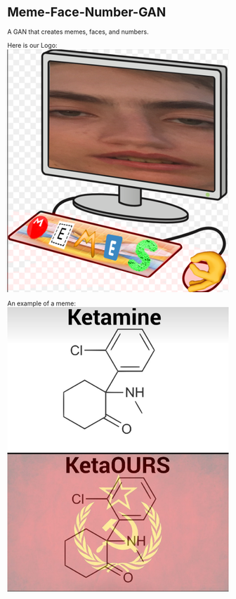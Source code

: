 # Meme-Face-Number-GAN
A GAN that creates memes, faces, and numbers.

Here is our Logo:
![alt text](https://github.com/dubailey/Meme-Face-Number-GAN/blob/master/meme_bot_logo.png)

An example of a meme:
![alt text](https://github.com/dubailey/Meme-Face-Number-GAN/blob/master/q36l5oe3e9n01.png)
